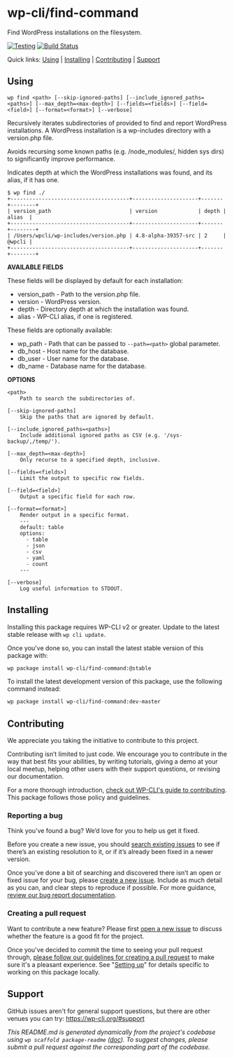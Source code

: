 wp-cli/find-command
===================

Find WordPress installations on the filesystem.

[![Testing](https://github.com/wp-cli/find-command/actions/workflows/testing.yml/badge.svg)](https://github.com/wp-cli/find-command/actions/workflows/testing.yml) [![Build Status](https://travis-ci.org/wp-cli/find-command.svg?branch=master)](https://travis-ci.org/wp-cli/find-command)

Quick links: [Using](#using) | [Installing](#installing) | [Contributing](#contributing) | [Support](#support)

## Using

~~~
wp find <path> [--skip-ignored-paths] [--include_ignored_paths=<paths>] [--max_depth=<max-depth>] [--fields=<fields>] [--field=<field>] [--format=<format>] [--verbose]
~~~

Recursively iterates subdirectories of provided <path> to find and
report WordPress installations. A WordPress installation is a wp-includes
directory with a version.php file.

Avoids recursing some known paths (e.g. /node_modules/, hidden sys dirs)
to significantly improve performance.

Indicates depth at which the WordPress installations was found, and its
alias, if it has one.

```
$ wp find ./
+--------------------------------------+---------------------+-------+--------+
| version_path                         | version             | depth | alias  |
+--------------------------------------+---------------------+-------+--------+
| /Users/wpcli/wp-includes/version.php | 4.8-alpha-39357-src | 2     | @wpcli |
+--------------------------------------+---------------------+-------+--------+
```

**AVAILABLE FIELDS**

These fields will be displayed by default for each installation:

* version_path - Path to the version.php file.
* version - WordPress version.
* depth - Directory depth at which the installation was found.
* alias - WP-CLI alias, if one is registered.

These fields are optionally available:

* wp_path - Path that can be passed to `--path=<path>` global parameter.
* db_host - Host name for the database.
* db_user - User name for the database.
* db_name - Database name for the database.

**OPTIONS**

	<path>
		Path to search the subdirectories of.

	[--skip-ignored-paths]
		Skip the paths that are ignored by default.

	[--include_ignored_paths=<paths>]
		Include additional ignored paths as CSV (e.g. '/sys-backup/,/temp/').

	[--max_depth=<max-depth>]
		Only recurse to a specified depth, inclusive.

	[--fields=<fields>]
		Limit the output to specific row fields.

	[--field=<field>]
		Output a specific field for each row.

	[--format=<format>]
		Render output in a specific format.
		---
		default: table
		options:
		  - table
		  - json
		  - csv
		  - yaml
		  - count
		---

	[--verbose]
		Log useful information to STDOUT.

## Installing

Installing this package requires WP-CLI v2 or greater. Update to the latest stable release with `wp cli update`.

Once you've done so, you can install the latest stable version of this package with:

```bash
wp package install wp-cli/find-command:@stable
```

To install the latest development version of this package, use the following command instead:

```bash
wp package install wp-cli/find-command:dev-master
```

## Contributing

We appreciate you taking the initiative to contribute to this project.

Contributing isn’t limited to just code. We encourage you to contribute in the way that best fits your abilities, by writing tutorials, giving a demo at your local meetup, helping other users with their support questions, or revising our documentation.

For a more thorough introduction, [check out WP-CLI's guide to contributing](https://make.wordpress.org/cli/handbook/contributing/). This package follows those policy and guidelines.

### Reporting a bug

Think you’ve found a bug? We’d love for you to help us get it fixed.

Before you create a new issue, you should [search existing issues](https://github.com/wp-cli/find-command/issues?q=label%3Abug%20) to see if there’s an existing resolution to it, or if it’s already been fixed in a newer version.

Once you’ve done a bit of searching and discovered there isn’t an open or fixed issue for your bug, please [create a new issue](https://github.com/wp-cli/find-command/issues/new). Include as much detail as you can, and clear steps to reproduce if possible. For more guidance, [review our bug report documentation](https://make.wordpress.org/cli/handbook/bug-reports/).

### Creating a pull request

Want to contribute a new feature? Please first [open a new issue](https://github.com/wp-cli/find-command/issues/new) to discuss whether the feature is a good fit for the project.

Once you've decided to commit the time to seeing your pull request through, [please follow our guidelines for creating a pull request](https://make.wordpress.org/cli/handbook/pull-requests/) to make sure it's a pleasant experience. See "[Setting up](https://make.wordpress.org/cli/handbook/pull-requests/#setting-up)" for details specific to working on this package locally.

## Support

GitHub issues aren't for general support questions, but there are other venues you can try: https://wp-cli.org/#support


*This README.md is generated dynamically from the project's codebase using `wp scaffold package-readme` ([doc](https://github.com/wp-cli/scaffold-package-command#wp-scaffold-package-readme)). To suggest changes, please submit a pull request against the corresponding part of the codebase.*
